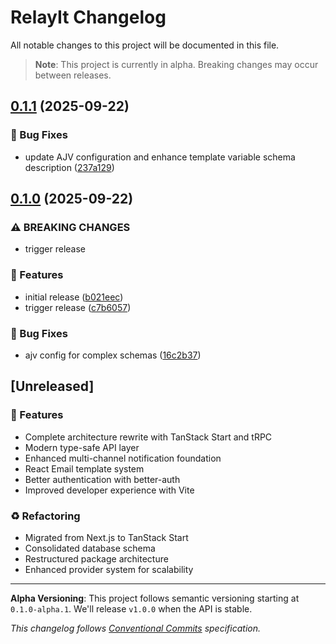 # RelayIt Changelog

All notable changes to this project will be documented in this file.

> **Note**: This project is currently in alpha. Breaking changes may occur between releases.

## [0.1.1](https://github.com/ted-too/relayit/compare/v0.1.0...v0.1.1) (2025-09-22)

### 🐛 Bug Fixes

* update AJV configuration and enhance template variable schema description ([237a129](https://github.com/ted-too/relayit/commit/237a12971dc0a8758d34844e05cbb22697433f8a))

## [0.1.0](https://github.com/ted-too/relayit/compare/v0.0.0...v0.1.0) (2025-09-22)

### ⚠ BREAKING CHANGES

* trigger release

### 🚀 Features

* initial release ([b021eec](https://github.com/ted-too/relayit/commit/b021eec7abac04c741500061b5bc1e1aaf24d7c0))
* trigger release ([c7b6057](https://github.com/ted-too/relayit/commit/c7b60571207039413c2606e2f0c6b818d3f24671))

### 🐛 Bug Fixes

* ajv config for complex schemas ([16c2b37](https://github.com/ted-too/relayit/commit/16c2b3708be8d0e8579d8e7bc838218dbf839c01))

## [Unreleased]

### 🚀 Features
- Complete architecture rewrite with TanStack Start and tRPC
- Modern type-safe API layer
- Enhanced multi-channel notification foundation
- React Email template system
- Better authentication with better-auth
- Improved developer experience with Vite

### ♻️ Refactoring
- Migrated from Next.js to TanStack Start
- Consolidated database schema
- Restructured package architecture
- Enhanced provider system for scalability

---

**Alpha Versioning**: This project follows semantic versioning starting at `0.1.0-alpha.1`. We'll release `v1.0.0` when the API is stable.

*This changelog follows [Conventional Commits](https://conventionalcommits.org/) specification.*

